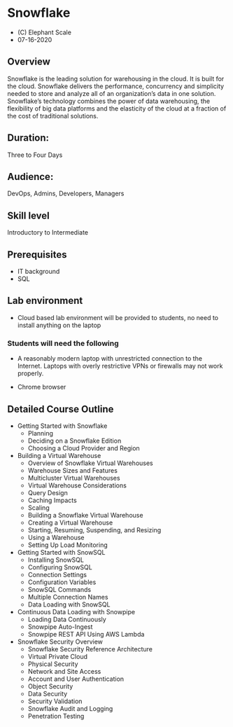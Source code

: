# Snowflake
* (C) Elephant Scale
* 07-16-2020

## Overview

Snowflake is the leading solution for warehousing in the cloud. 
It is built for the cloud. Snowflake delivers the performance, concurrency and simplicity needed to store and analyze all of an organization’s data in one solution. Snowflake’s technology combines the power of data warehousing, the flexibility of big data platforms and the elasticity of the cloud at a fraction of the cost of traditional solutions.

## Duration:
Three to Four Days

## Audience:
DevOps, Admins, Developers, Managers

## Skill level
Introductory to Intermediate


## Prerequisites
- IT background
- SQL


## Lab environment
- Cloud based lab environment will be provided to students, 
no need to install anything on the laptop

### Students will need the following
* A reasonably modern laptop with unrestricted connection to the Internet. 
Laptops with overly restrictive VPNs or firewalls may not work properly.

* Chrome browser


## Detailed Course Outline

* Getting Started with Snowflake
    * Planning
    * Deciding on a Snowflake Edition
    * Choosing a Cloud Provider and Region
* Building a Virtual Warehouse
    * Overview of Snowflake Virtual Warehouses
    * Warehouse Sizes and Features
    * Multicluster Virtual Warehouses
    * Virtual Warehouse Considerations
    * Query Design
    * Caching Impacts
    * Scaling
    * Building a Snowflake Virtual Warehouse
    * Creating a Virtual Warehouse
    * Starting, Resuming, Suspending, and Resizing
    * Using a Warehouse
    * Setting Up Load Monitoring
* Getting Started with SnowSQL
    * Installing SnowSQL
    * Configuring SnowSQL
    * Connection Settings
    * Configuration Variables
    * SnowSQL Commands
    * Multiple Connection Names
    * Data Loading with SnowSQL
* Continuous Data Loading with Snowpipe
    * Loading Data Continuously
    * Snowpipe Auto-Ingest
    * Snowpipe REST API Using AWS Lambda
* Snowflake Security Overview
    * Snowflake Security Reference Architecture
    * Virtual Private Cloud
    * Physical Security
    * Network and Site Access
    * Account and User Authentication
    * Object Security
    * Data Security
    * Security Validation
    * Snowflake Audit and Logging
    * Penetration Testing    
